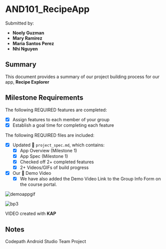 # AND101_RecipeApp

Submitted by:
- **Noely Guzman**
- **Mary Ramirez**
- **Maria Santos Perez**
- **Nhi Nguyen**

## Summary

This document provides a summary of our project building process for our app, **Recipe Explorer**

## Milestone Requirements

The following REQUIRED features are completed:

- [X] Assign features to each member of your group
- [X] Establish a goal time for completing each feature

The following REQUIRED files are included:

- [X] Updated 📄 `project_spec.md`, which contains:
  - [X] App Overview (Milestone 1)
  - [X] App Spec (Milestone 1)
  - [X] Checked off 2+ completed features
  - [X] 2+ Videos/GIFs of build progress

- [X] Our 🎥 Demo Video
  - [X] We have also added the Demo Video Link to the Group Info Form on the course portal.

![demoappgif](https://github.com/user-attachments/assets/6e53cbe4-ef30-487a-adb9-d606bd83ae11)

![bp3](https://github.com/user-attachments/assets/f3de3b65-0eaf-4704-a979-ae6f69d55fcf)


VIDEO created with **KAP**

## Notes
Codepath Android Studio Team Project
